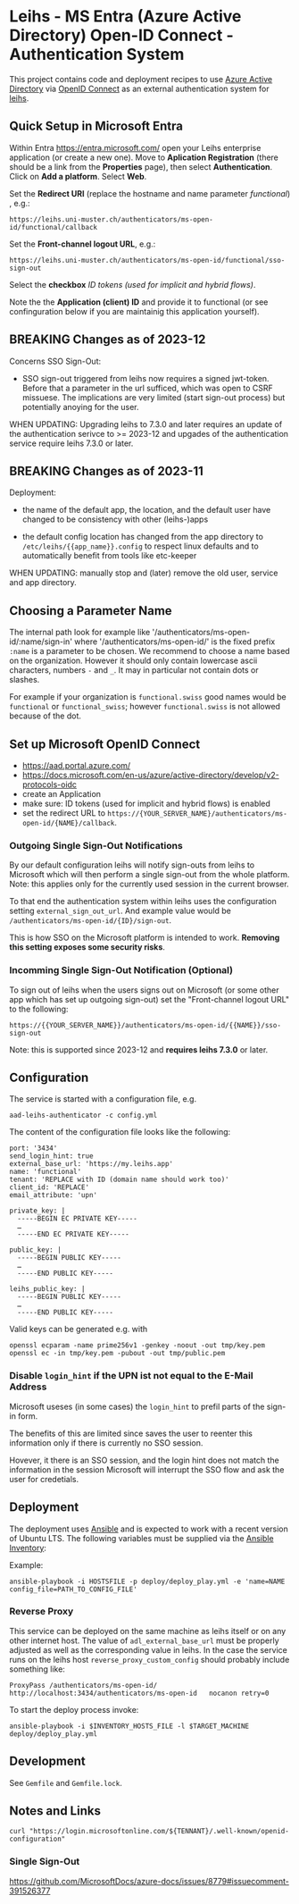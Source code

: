 Leihs - MS Entra (Azure Active Directory) Open-ID Connect - Authentication System
=================================================================================

This project contains code and deployment recipes to use [Azure Active
Directory](https://azure.microsoft.com/de-de/services/active-directory/) via
[OpenID Connect](https://de.wikipedia.org/wiki/OpenID_Connect) as an external
authentication system for [leihs](https://github.com/leihs).


Quick Setup in Microsoft Entra
------------------------------

Within Entra https://entra.microsoft.com/ open your Leihs enterprise
application (or create a new one). Move to **Aplication Registration** (there
should be a link from the **Properties** page), then
select **Authentication**. Click on **Add a platform**. Select **Web**.


Set the **Redirect URI** (replace the hostname and name parameter _functional_) ,
e.g.:

    https://leihs.uni-muster.ch/authenticators/ms-open-id/functional/callback

Set the **Front-channel logout URL**, e.g.:

    https://leihs.uni-muster.ch/authenticators/ms-open-id/functional/sso-sign-out


Select the **checkbox** _ID tokens (used for implicit and hybrid flows)_.


Note the the **Application (client) ID** and provide it to functional (or see
confinguration below if you are maintainig this application yourself).






BREAKING Changes as of 2023-12
------------------------------

Concerns SSO Sign-Out:

* SSO sign-out triggered from leihs now requires a signed jwt-token. Before
  that a parameter in the url sufficed, which was open to CSRF missuese. The
  implications are very limited (start sign-out process) but potentially
  anoying for the user.

WHEN UPDATING: Upgrading leihs to 7.3.0 and later requires an update of the
authentication serivce to >= 2023-12 and upgades of the authentication service
require leihs 7.3.0 or later.




BREAKING Changes as of 2023-11
------------------------------

Deployment:

* the name of the default app, the location, and the default user have changed
  to be consistency with other (leihs-)apps

* the default config location has changed from the app directory to
  `/etc/leihs/{{app_name}}.config` to respect linux defaults and to
  automatically benefit from tools like etc-keeper

WHEN UPDATING: manually stop and (later) remove the old user, service and app
directory.



Choosing a Parameter Name
-------------------------

The internal path look for example like
'/authenticators/ms-open-id/:name/sign-in' where '/authenticators/ms-open-id/'
is the fixed prefix `:name` is a parameter to be chosen. We recommend to choose
a name based on the organization. However it should only contain lowercase
ascii characters, numbers `-` and `_`. It may in particular not contain dots or
slashes.

For example if your organization is `functional.swiss` good names would be
`functional` or  `functional_swiss`; however `functional.swiss` is not allowed
because of the dot.


Set up Microsoft OpenID Connect
-------------------------------

* https://aad.portal.azure.com/
* https://docs.microsoft.com/en-us/azure/active-directory/develop/v2-protocols-oidc
* create an Application
* make sure: ID tokens (used for implicit and hybrid flows) is enabled
* set the redirect URL to `https://{YOUR_SERVER_NAME}/authenticators/ms-open-id/{NAME}/callback`.


### Outgoing Single Sign-Out Notifications

By our default configuration leihs will notify sign-outs from leihs to
Microsoft which will then perform a single sign-out from the whole platform.
Note: this applies only for the currently used session in the current browser.

To that end the authentication system within leihs uses the configuration
setting `external_sign_out_url`. And example value would be
`/authenticators/ms-open-id/{ID}/sign-out`.

This is how SSO on the Microsoft platform is intended to work. **Removing this
setting exposes some security risks**.



### Incomming Single Sign-Out Notification (Optional)

To sign out of leihs when the users signs out on Microsoft (or some other app
which has set up outgoing sign-out) set the "Front-channel logout URL" to the
following:

    https://{{YOUR_SERVER_NAME}}/authenticators/ms-open-id/{{NAME}}/sso-sign-out

Note: this is supported since 2023-12 and **requires leihs 7.3.0** or later.



Configuration
-------------

The service is started with a configuration file, e.g.

    aad-leihs-authenticator -c config.yml

The content of the configuration file looks like the following:


```
port: '3434'
send_login_hint: true
external_base_url: 'https://my.leihs.app'
name: 'functional'
tenant: 'REPLACE with ID (domain name should work too)'
client_id: 'REPLACE'
email_attribute: 'upn'

private_key: |
  -----BEGIN EC PRIVATE KEY-----
  …
  -----END EC PRIVATE KEY-----

public_key: |
  -----BEGIN PUBLIC KEY-----
  …
  -----END PUBLIC KEY-----

leihs_public_key: |
  -----BEGIN PUBLIC KEY-----
  …
  -----END PUBLIC KEY-----
```

Valid keys can be generated e.g. with

```
openssl ecparam -name prime256v1 -genkey -noout -out tmp/key.pem
openssl ec -in tmp/key.pem -pubout -out tmp/public.pem
```

### Disable `login_hint` if the UPN ist not equal to the E-Mail Address

Microsoft useses (in some cases) the `login_hint` to prefil parts of the
sign-in form.

The benefits of this are limited since saves the user to reenter this
information only if there is currently no SSO session.

Hovever, it there is an SSO session, and the login hint does not match the
information in the session Microsoft will interrupt the SSO flow and ask the
user for credetials.



Deployment
----------

The deployment uses [Ansible](https://docs.ansible.com/) and is expected to work
with a recent version of Ubuntu LTS. The following
variables must be supplied via the
[Ansible Inventory](https://docs.ansible.com/ansible/latest/user_guide/intro_inventory.html):


Example:

    ansible-playbook -i HOSTSFILE -p deploy/deploy_play.yml -e 'name=NAME config_file=PATH_TO_CONFIG_FILE'



### Reverse Proxy

This service can be deployed on the same machine as leihs itself or on any
other internet host. The value of `adl_external_base_url` must be properly
adjusted as well as the corresponding value in leihs. In the case the service runs
on the leihs host `reverse_proxy_custom_config` should probably include something like:

    ProxyPass /authenticators/ms-open-id/ http://localhost:3434/authenticators/ms-open-id	nocanon retry=0

To start the deploy process invoke:

    ansible-playbook -i $INVENTORY_HOSTS_FILE -l $TARGET_MACHINE deploy/deploy_play.yml



Development
-----------

See `Gemfile` and `Gemfile.lock`.


Notes and Links
---------------


```
curl "https://login.microsoftonline.com/${TENNANT}/.well-known/openid-configuration"
```

### Single Sign-Out


https://github.com/MicrosoftDocs/azure-docs/issues/8779#issuecomment-391526377
